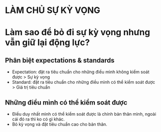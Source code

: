 # LÀM CHỦ SỰ KỲ VỌNG


# Làm sao để bỏ đi sự kỳ vọng nhưng vẫn giữ lại động lực?
## Phân biệt expectations & standards
- Expectation: đặt ra tiêu chuẩn cho những điều mình không kiểm soát được > Sự kỳ vọng
- Standard: đặt ra tiêu chuẩn cho những điều mình có thể kiểm soát được > Giá trị tiêu chuẩn

## Những điều mình có thể kiểm soát được 
- Điều duy nhất mình có thể kiểm soát được là chính bản thân mình, ngoài cái đó ra thì ko có gì khác. 
- Bỏ kỳ vọng và đặt tiêu chuẩn cao cho bản thân.  
